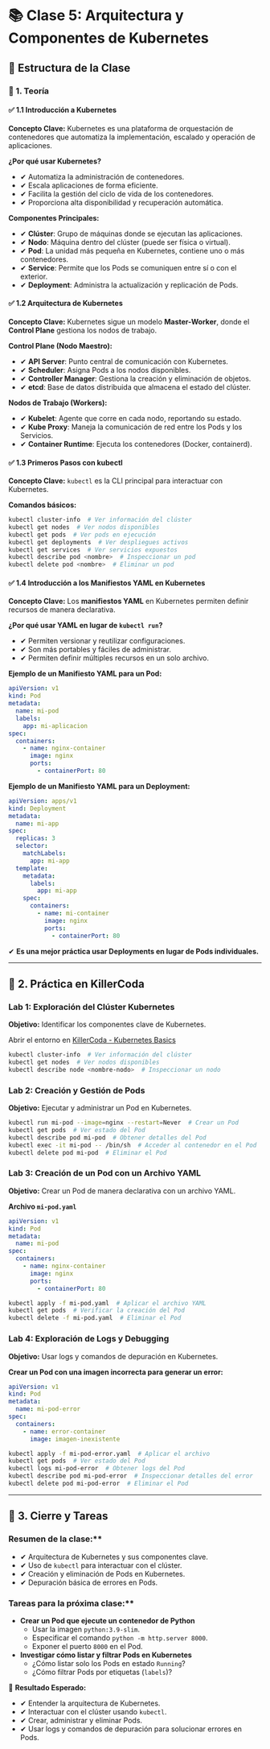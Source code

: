 # 📚 Clase 5: Arquitectura y Componentes de Kubernetes

## 🔹 Estructura de la Clase

### 🔸 1. Teoría

#### ✅ 1.1 Introducción a Kubernetes

**Concepto Clave:**
Kubernetes es una plataforma de orquestación de contenedores que automatiza la implementación, escalado y operación de aplicaciones.

**¿Por qué usar Kubernetes?**
- ✔ Automatiza la administración de contenedores.
- ✔ Escala aplicaciones de forma eficiente.
- ✔ Facilita la gestión del ciclo de vida de los contenedores.
- ✔ Proporciona alta disponibilidad y recuperación automática.

**Componentes Principales:**
- ✔ **Clúster**: Grupo de máquinas donde se ejecutan las aplicaciones.
- ✔ **Nodo**: Máquina dentro del clúster (puede ser física o virtual).
- ✔ **Pod**: La unidad más pequeña en Kubernetes, contiene uno o más contenedores.
- ✔ **Service**: Permite que los Pods se comuniquen entre sí o con el exterior.
- ✔ **Deployment**: Administra la actualización y replicación de Pods.

#### ✅ 1.2 Arquitectura de Kubernetes

**Concepto Clave:**
Kubernetes sigue un modelo **Master-Worker**, donde el **Control Plane** gestiona los nodos de trabajo.

**Control Plane (Nodo Maestro):**
- ✔ **API Server**: Punto central de comunicación con Kubernetes.
- ✔ **Scheduler**: Asigna Pods a los nodos disponibles.
- ✔ **Controller Manager**: Gestiona la creación y eliminación de objetos.
- ✔ **etcd**: Base de datos distribuida que almacena el estado del clúster.

**Nodos de Trabajo (Workers):**
- ✔ **Kubelet**: Agente que corre en cada nodo, reportando su estado.
- ✔ **Kube Proxy**: Maneja la comunicación de red entre los Pods y los Servicios.
- ✔ **Container Runtime**: Ejecuta los contenedores (Docker, containerd).

#### ✅ 1.3 Primeros Pasos con kubectl

**Concepto Clave:**
`kubectl` es la CLI principal para interactuar con Kubernetes.

**Comandos básicos:**
```sh
kubectl cluster-info  # Ver información del clúster
kubectl get nodes  # Ver nodos disponibles
kubectl get pods  # Ver pods en ejecución
kubectl get deployments  # Ver despliegues activos
kubectl get services  # Ver servicios expuestos
kubectl describe pod <nombre>  # Inspeccionar un pod
kubectl delete pod <nombre>  # Eliminar un pod
```

#### ✅ 1.4 Introducción a los Manifiestos YAML en Kubernetes

**Concepto Clave:**
Los **manifiestos YAML** en Kubernetes permiten definir recursos de manera declarativa.

**¿Por qué usar YAML en lugar de `kubectl run`?**
- ✔ Permiten versionar y reutilizar configuraciones.
- ✔ Son más portables y fáciles de administrar.
- ✔ Permiten definir múltiples recursos en un solo archivo.

**Ejemplo de un Manifiesto YAML para un Pod:**
```yaml
apiVersion: v1
kind: Pod
metadata:
  name: mi-pod
  labels:
    app: mi-aplicacion
spec:
  containers:
    - name: nginx-container
      image: nginx
      ports:
        - containerPort: 80
```

**Ejemplo de un Manifiesto YAML para un Deployment:**
```yaml
apiVersion: apps/v1
kind: Deployment
metadata:
  name: mi-app
spec:
  replicas: 3
  selector:
    matchLabels:
      app: mi-app
  template:
    metadata:
      labels:
        app: mi-app
    spec:
      containers:
        - name: mi-container
          image: nginx
          ports:
            - containerPort: 80
```
✔ **Es una mejor práctica usar Deployments en lugar de Pods individuales.**

---

## 🔹 2. Práctica en KillerCoda

### **Lab 1: Exploración del Clúster Kubernetes**

**Objetivo:** Identificar los componentes clave de Kubernetes.

Abrir el entorno en [KillerCoda - Kubernetes Basics](https://killercoda.com/playgrounds/scenario/kubernetes-basics)

```sh
kubectl cluster-info  # Ver información del clúster
kubectl get nodes  # Ver nodos disponibles
kubectl describe node <nombre-nodo>  # Inspeccionar un nodo
```

### **Lab 2: Creación y Gestión de Pods**

**Objetivo:** Ejecutar y administrar un Pod en Kubernetes.

```sh
kubectl run mi-pod --image=nginx --restart=Never  # Crear un Pod
kubectl get pods  # Ver estado del Pod
kubectl describe pod mi-pod  # Obtener detalles del Pod
kubectl exec -it mi-pod -- /bin/sh  # Acceder al contenedor en el Pod
kubectl delete pod mi-pod  # Eliminar el Pod
```

### **Lab 3: Creación de un Pod con un Archivo YAML**

**Objetivo:** Crear un Pod de manera declarativa con un archivo YAML.

**Archivo `mi-pod.yaml`**
```yaml
apiVersion: v1
kind: Pod
metadata:
  name: mi-pod
spec:
  containers:
    - name: nginx-container
      image: nginx
      ports:
        - containerPort: 80
```

```sh
kubectl apply -f mi-pod.yaml  # Aplicar el archivo YAML
kubectl get pods  # Verificar la creación del Pod
kubectl delete -f mi-pod.yaml  # Eliminar el Pod
```

### **Lab 4: Exploración de Logs y Debugging**

**Objetivo:** Usar logs y comandos de depuración en Kubernetes.

**Crear un Pod con una imagen incorrecta para generar un error:**
```yaml
apiVersion: v1
kind: Pod
metadata:
  name: mi-pod-error
spec:
  containers:
    - name: error-container
      image: imagen-inexistente
```

```sh
kubectl apply -f mi-pod-error.yaml  # Aplicar el archivo
kubectl get pods  # Ver estado del Pod
kubectl logs mi-pod-error  # Obtener logs del Pod
kubectl describe pod mi-pod-error  # Inspeccionar detalles del error
kubectl delete pod mi-pod-error  # Eliminar el Pod
```

---

## 🔹 3. Cierre y Tareas

### **Resumen de la clase:****
- ✔ Arquitectura de Kubernetes y sus componentes clave.
- ✔ Uso de `kubectl` para interactuar con el clúster.
- ✔ Creación y eliminación de Pods en Kubernetes.
- ✔ Depuración básica de errores en Pods.

### **Tareas para la próxima clase:****
- **Crear un Pod que ejecute un contenedor de Python**
  - Usar la imagen `python:3.9-slim`.
  - Especificar el comando `python -m http.server 8000`.
  - Exponer el puerto `8000` en el Pod.
- **Investigar cómo listar y filtrar Pods en Kubernetes**
  - ¿Cómo listar solo los Pods en estado `Running`?
  - ¿Cómo filtrar Pods por etiquetas (`labels`)?

🎯 **Resultado Esperado:**
- ✔ Entender la arquitectura de Kubernetes.
- ✔ Interactuar con el clúster usando `kubectl`.
- ✔ Crear, administrar y eliminar Pods.
- ✔ Usar logs y comandos de depuración para solucionar errores en Pods.